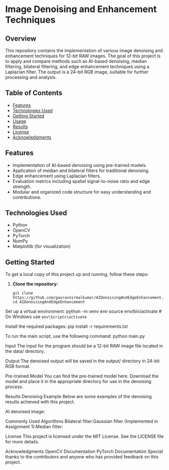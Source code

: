 # Image Denoising and Enhancement Techniques

## Overview
This repository contains the implementation of various image denoising and enhancement techniques for 12-bit RAW images. The goal of this project is to apply and compare methods such as AI-based denoising, median filtering, bilateral filtering, and edge enhancement techniques using a Laplacian filter. The output is a 24-bit RGB image, suitable for further processing and analysis.

## Table of Contents
- [Features](#features)
- [Technologies Used](#technologies-used)
- [Getting Started](#getting-started)
- [Usage](#usage)
- [Results](#results)
- [License](#license)
- [Acknowledgments](#acknowledgments)

## Features
- Implementation of AI-based denoising using pre-trained models.
- Application of median and bilateral filters for traditional denoising.
- Edge enhancement using Laplacian filters.
- Evaluation metrics including spatial signal-to-noise ratio and edge strength.
- Modular and organized code structure for easy understanding and contributions.

## Technologies Used
- Python
- OpenCV
- PyTorch
- NumPy
- Matplotlib (for visualization)

## Getting Started
To get a local copy of this project up and running, follow these steps:

1. **Clone the repository:**
   ```
   git clone https://github.com/gauravnirmalkumar/AIDenoisingAndEdgeEnhancement.git
   cd AIDenoisingAndEdgeEnhancement
   
Set up a virtual environment:
python -m venv env
source env/bin/activate  # On Windows use `env\Scripts\activate`

Install the required packages:
pip install -r requirements.txt

To run the main script, use the following command:
python main.py

Input
The input for the program should be a 12-bit RAW image file located in the data/ directory.

Output
The denoised output will be saved in the output/ directory in 24-bit RGB format.

Pre-trained Model
You can find the pre-trained model here. Download the model and place it in the appropriate directory for use in the denoising process.

Results
Denoising Example
Below are some examples of the denoising results achieved with this project.

AI denoised image:

Commonly Used Algorithms
Bilateral filter:Gaussian filter (Implemented in Assignment 1):Median filter:

License
This project is licensed under the MIT License. See the LICENSE file for more details.

Acknowledgments
OpenCV Documentation
PyTorch Documentation
Special thanks to the contributors and anyone who has provided feedback on this project.


